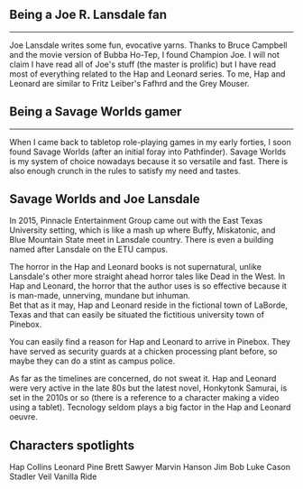 Being a Joe R. Lansdale fan
----------------------
----------------------
Joe Lansdale writes some fun, evocative yarns. Thanks to Bruce Campbell and the movie version of Bubba Ho-Tep, I found Champion Joe.
I will not claim I have read all of Joe's stuff (the master is prolific) but I have read most of everything related to the Hap and Leonard series.
To me, Hap and Leonard are similar to Fritz Leiber's Fafhrd and the Grey Mouser.

Being a Savage Worlds gamer
---------------------------
---------------------------
When I came back to tabletop role-playing games in my early forties, I soon found Savage Worlds (after an initial foray into Pathfinder). Savage Worlds is my system of choice nowadays because it so versatile and fast. There is also enough crunch in the rules to satisfy my need and tastes.

Savage Worlds and Joe Lansdale
------------------------------
In 2015, Pinnacle Entertainment Group came out with the East Texas University setting, which is like a mash up where Buffy, Miskatonic, and Blue Mountain State meet in Lansdale country. There is even a building named after Lansdale on the ETU campus. 

The horror in the Hap and Leonard books is not supernatural, unlike Lansdale's other more straight ahead horror tales like Dead in the West. In Hap and Leonard, the horror that the author uses is so effective because it is man-made, unnerving, mundane but inhuman.  
Bet that as it may, Hap and Leonard reside in the fictional town of LaBorde, Texas and that can easily be situated the fictitious university town of Pinebox.

You can easily find a reason for Hap and Leonard to arrive in Pinebox. They have served as security guards at a chicken processing plant before, so maybe they can do a stint as campus police.

As far as the timelines are concerned, do not sweat it. Hap and Leonard were very active in the late 80s but the latest novel, Honkytonk Samurai, is set in the 2010s or so (there is a reference to a character making a video using a tablet). Tecnology seldom plays a big factor in the Hap and Leonard oeuvre.

Characters spotlights
---------------------

Hap Collins
Leonard Pine
Brett Sawyer
Marvin Hanson
Jim Bob Luke
Cason Stadler
Veil
Vanilla Ride







